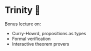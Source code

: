 # Trinity 🔺

Bonus lecture on:
- Curry-Howrd, propositions as types
- Formal verification
- Interactive theorem provers